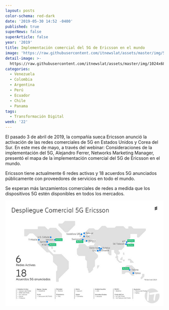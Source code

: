 ```yaml
---
layout: posts
color-schema: red-dark
date: '2019-05-30 14:52 -0400'
published: true
superNews: false
superArticle: false
year: '2019'
title: Implementación comercial del 5G de Ericsson en el mundo
image: 'https://raw.githubusercontent.com/itnewslat/assets/master/img/540x320/5G-p.jpg'
detail-image: >-
  https://raw.githubusercontent.com/itnewslat/assets/master/img/1024x680/5G-g.jpg
categories:
  - Venezuela
  - Colombia
  - Argentina
  - Perú
  - Ecuador
  - Chile
  - Panama
tags:
  - Transformación Digital
week: '22'
---
```

El pasado 3 de abril de 2019, la compañía sueca Ericsson anunció la activación de las redes comerciales de 5G en Estados Unidos y Corea del Sur. En este mes de mayo, a través del webinar: Consideraciones de la implementación del 5G, Alejandro Ferrer, Networks Marketing Manager, presentó el mapa de la implementación comercial del 5G de Ericsson en el mundo.

Ericsson tiene actualmente 6 redes activas y 18 acuerdos 5G anunciados públicamente con proveedores de servicios en todo el mundo.

Se esperan más lanzamientos comerciales de redes a medida que los dispositivos 5G estén disponibles en todos los mercados.

![](https://raw.githubusercontent.com/itnewslat/assets/master/img/300x300/Despliege-comercial-5g.jpg)